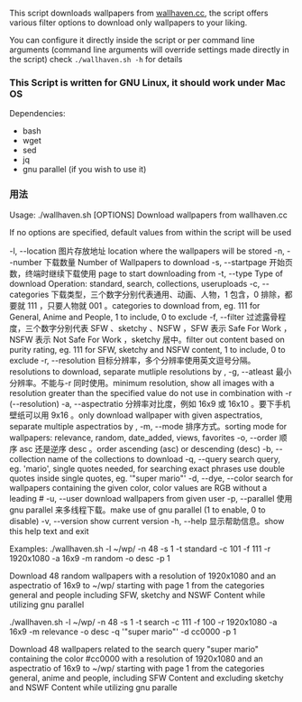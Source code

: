 This script downloads wallpapers from <a href="http://wallhaven.cc" target="_blank">wallhaven.cc</a>, the script offers various filter options to download only wallpapers to your liking.

You can configure it directly inside the script or per command line arguments (command line arguments will override settings made directly in the script)
check `./wallhaven.sh -h` for details

<h3>This Script is written for GNU Linux, it should work under Mac OS</h3>

Dependencies:
- bash
- wget
- sed
- jq
- gnu parallel (if you wish to use it)
### 用法
Usage: ./wallhaven.sh [OPTIONS]
Download wallpapers from wallhaven.cc

If no options are specified, default values from within the script will be used

 -l, --location		图片存放地址 location where the wallpapers will be stored
 -n, --number		下载数量 Number of Wallpapers to download
 -s, --startpage	开始页数，终端时继续下载使用 page to start downloading from
 -t, --type		Type of download Operation: standard, search,
            collections, useruploads
 -c, --categories	下载类型，三个数字分别代表通用、动画、人物，1 包含，0 排除，都要就 111 ，只要人物就 001 。categories to download from, eg. 111 for General,
            Anime and People, 1 to include, 0 to exclude
 -f, --filter		过滤露骨程度，三个数字分别代表 SFW 、sketchy 、NSFW ，SFW 表示 Safe For Work ，NSFW 表示 Not Safe For Work ，sketchy 居中。filter out content based on purity rating, eg. 111
            for SFW, sketchy and NSFW content, 1 to include,
            0 to exclude
 -r, --resolution	目标分辨率，多个分辨率使用英文逗号分隔。resolutions to download, separate mutliple
            resolutions by ,
 -g, --atleast		最小分辨率。不能与-r 同时使用。minimum resolution, show all images with a
            resolution greater than the specified value
            do not use in combination with -r (--resolution)
 -a, --aspectratio	分辨率对比度，例如 16x9 或 16x10 。要下手机壁纸可以用 9x16 。only download wallpaper with given aspectratios,
            separate multiple aspectratios by ,
 -m, --mode		排序方式。sorting mode for wallpapers: relevance, random,
            date_added, views, favorites
 -o, --order		顺序 asc 还是逆序 desc 。order ascending (asc) or descending (desc)
 -b, --collection	name of the collections to download
 -q, --query		search query, eg. 'mario', single quotes needed,
            for searching exact phrases use double quotes
            inside single quotes, eg. '"super mario"'
 -d, --dye, --color	search for wallpapers containing the given color,
            color values are RGB without a leading #
 -u, --user		download wallpapers from given user
 -p, --parallel		使用 gnu parallel 来多线程下载。make use of gnu parallel (1 to enable, 0 to disable)
 -v, --version		show current version
 -h, --help		显示帮助信息。show this help text and exit

Examples:
./wallhaven.sh	-l ~/wp/ -n 48 -s 1 -t standard -c 101 -f 111 -r 1920x1080
        -a 16x9 -m random -o desc -p 1

Download 48 random wallpapers with a resolution of 1920x1080 and
an aspectratio of 16x9 to ~/wp/ starting with page 1 from the
categories general and people including SFW, sketchy and NSWF Content
while utilizing gnu parallel

./wallhaven.sh	-l ~/wp/ -n 48 -s 1 -t search -c 111 -f 100 -r 1920x1080 -a 16x9
        -m relevance -o desc -q '"super mario"' -d cc0000 -p 1

Download 48 wallpapers related to the search query "super mario" containing
the color #cc0000 with a resolution of 1920x1080 and an aspectratio of 16x9
to ~/wp/ starting with page 1 from the categories general, anime and people,
including SFW Content and excluding sketchy and NSWF Content while utilizing
gnu paralle
